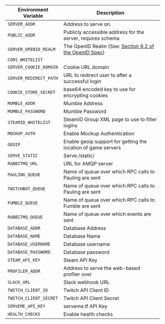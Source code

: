 
| Environment Variable | Description |
|----------------------|-------------|
|    `SERVER_ADDR`     |Address to serve on.|
|    `PUBLIC_ADDR`     |Publicly accessible address for the server, requires schema|
|    `SERVER_OPENID_REALM`     |The OpenID Realm (See: [Section 9.2 of the OpenID Spec](https://openid.net/specs/openid-authentication-2_0-12.html#realms))|
|    `CORS_WHITELIST`     ||
|    `SERVER_COOKIE_DOMAIN`     |Cookie URL domain|
|    `SERVER_REDIRECT_PATH`     |URL to redirect user to after a successful login|
|    `COOKIE_STORE_SECRET`     |base64 encoded key to use for encrypting cookies|
|    `MUMBLE_ADDR`     |Mumble Address|
|    `MUMBLE_PASSWORD`     |Mumble Password|
|    `STEAMID_WHITELIST`     |SteamID Group XML page to use to filter logins|
|    `MOCKUP_AUTH`     |Enable Mockup Authentication|
|    `GEOIP`     |Enable geoip support for getting the location of game servers|
|    `SERVE_STATIC`     |Serve /static/|
|    `RABBITMQ_URL`     |URL for AMQP server|
|    `PAULING_QUEUE`     |Name of queue over which RPC calls to Pauling are sent|
|    `TWITCHBOT_QUEUE`     |Name of queue over which RPC calls to Pauling are sent|
|    `FUMBLE_QUEUE`     |Name of queue over which RPC calls to Fumble are sent|
|    `RABBITMQ_QUEUE`     |Name of queue over which events are sent|
|    `DATABASE_ADDR`     |Database Address|
|    `DATABASE_NAME`     |Database Name|
|    `DATABASE_USERNAME`     |Database username|
|    `DATABASE_PASSWORD`     |Database password|
|    `STEAM_API_KEY`     |Steam API Key|
|    `PROFILER_ADDR`     |Address to serve the web-based profiler over|
|    `SLACK_URL`     |Slack webhook URL|
|    `TWITCH_CLIENT_ID`     |Twitch API Client ID|
|    `TWITCH_CLIENT_SECRET`     |Twitch API Client Secret|
|    `SERVEME_API_KEY`     |serveme.tf API Key|
|    `HEALTH_CHECKS`     |Enable health checks|
